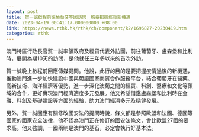 ```yaml
---
layout: post
title: 賀一誠啟程前往葡萄牙等國訪問　稱要把握疫後新機遇
date: 2023-04-19 00:41:17.000000000 +08:00
link: https://news.rthk.hk/rthk/ch/component/k2/1696827-20230419.htm
categories: rthk
---
```


澳門特區行政長官賀一誠率領政府及經貿代表外訪團，前往葡萄牙、盧森堡和比利時，展開為期10天的訪問，是他就任三年多以來的首次外訪。

賀一誠晚上啟程前回應傳媒提問。他說，此行的目的是要把握疫情過後的新機遇，推動澳門進一步加快建設中國與葡語國家商貿合作服務平台，結合葡萄牙在醫藥、高新技術、海洋經濟等優勢，進一步深化澳葡之間的經貿、科創、醫療和文化等領域的合作，更好實現澳門經濟適度多元發展。他又希望借鑑盧森堡和比利時在金融、科創及基礎建設等方面的經驗，助力澳門經濟多元及穩健發展。

另外，賀一誠回應有關修改國安法的提問時說，條文都是參照歐盟和法國、德國等國家的國家安全法律，他不認為澳門正在修訂的國安法條文，會比歐盟27國的要求高。他又強調，一國兩制是澳門的基石，必定會執行好基本法。
